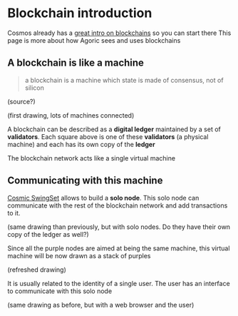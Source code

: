 # Blockchain introduction

Cosmos already has a [great intro on blockchains](https://cosmos.network/intro) so you can start there
This page is more about how Agoric sees and uses blockchains

## A blockchain is like a machine

> a blockchain is a machine which state is made of consensus, not of silicon

(source?)

(first drawing, lots of machines connected)

A blockchain can be described as a **digital ledger** maintained by a set of **validators**. Each square above is one of these **validators** (a physical machine) and each has its own copy of the **ledger**

The blockchain network acts like a single virtual machine


## Communicating with this machine

[Cosmic SwingSet](https://github.com/Agoric/cosmic-swingset) allows to build a **solo node**. This solo node can communicate with the rest of the blockchain network and add transactions to it.

(same drawing than previously, but with solo nodes. Do they have their own copy of the ledger as well?)

Since all the purple nodes are aimed at being the same machine, this virtual machine will be now drawn as a stack of purples

(refreshed drawing)

It is usually related to the identity of a single user. The user has an interface to communicate with this solo node

(same drawing as before, but with a web browser and the user)
